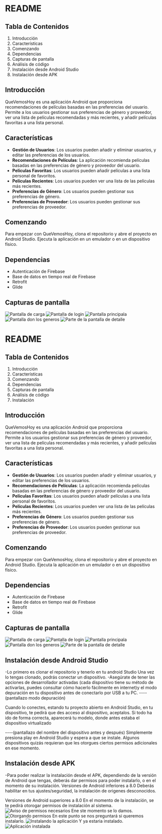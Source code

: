 # README 

## Tabla de Contenidos
1. Introducción
2. Características
3. Comenzando
4. Dependencias
5. Capturas de pantalla
6. Análisis de código
7. Instalación desde Android Studio
8. Instalación desde APK

## Introducción
QueVemosHoy es una aplicación Android que proporciona recomendaciones de películas basadas en las preferencias del usuario. Permite a los usuarios gestionar sus preferencias de género y proveedor, ver una lista de películas recomendadas y más recientes, y añadir películas favoritas a una lista personal.

## Características
- **Gestión de Usuarios**: Los usuarios pueden añadir y eliminar usuarios, y editar las preferencias de los usuarios.
- **Recomendaciones de Películas**: La aplicación recomienda películas basadas en las preferencias de género y proveedor del usuario.
- **Películas Favoritas**: Los usuarios pueden añadir películas a una lista personal de favoritos.
- **Películas Recientes**: Los usuarios pueden ver una lista de las películas más recientes.
- **Preferencias de Género**: Los usuarios pueden gestionar sus preferencias de género.
- **Preferencias de Proveedor**: Los usuarios pueden gestionar sus preferencias de proveedor.

## Comenzando
Para empezar con QueVemosHoy, clona el repositorio y abre el proyecto en Android Studio. Ejecuta la aplicación en un emulador o en un dispositivo físico.

## Dependencias
- Autenticación de Firebase
- Base de datos en tiempo real de Firebase
- Retrofit
- Glide

## Capturas de pantalla
![Pantalla de carga](screenshots/splash.png)
![Pantalla de login](screenshots/login.png)
![Pantalla principala](screenshots/main.png)
![Pantalla don los generos](screenshots/genres.png)
![Parte de la pantalla de detalle](screenshots/splash.png)

# README 

## Tabla de Contenidos
1. Introducción
2. Características
3. Comenzando
4. Dependencias
5. Capturas de pantalla
6. Análisis de código
7. Instalación

## Introducción
QueVemosHoy es una aplicación Android que proporciona recomendaciones de películas basadas en las preferencias del usuario. Permite a los usuarios gestionar sus preferencias de género y proveedor, ver una lista de películas recomendadas y más recientes, y añadir películas favoritas a una lista personal.

## Características
- **Gestión de Usuarios**: Los usuarios pueden añadir y eliminar usuarios, y editar las preferencias de los usuarios.
- **Recomendaciones de Películas**: La aplicación recomienda películas basadas en las preferencias de género y proveedor del usuario.
- **Películas Favoritas**: Los usuarios pueden añadir películas a una lista personal de favoritos.
- **Películas Recientes**: Los usuarios pueden ver una lista de las películas más recientes.
- **Preferencias de Género**: Los usuarios pueden gestionar sus preferencias de género.
- **Preferencias de Proveedor**: Los usuarios pueden gestionar sus preferencias de proveedor.

## Comenzando
Para empezar con QueVemosHoy, clona el repositorio y abre el proyecto en Android Studio. Ejecuta la aplicación en un emulador o en un dispositivo físico.

## Dependencias
- Autenticación de Firebase
- Base de datos en tiempo real de Firebase
- Retrofit
- Glide

## Capturas de pantalla
![Pantalla de carga](screenshots/splash.png)
![Pantalla de login](screenshots/login.png)
![Pantalla principala](screenshots/main.png)
![Pantalla don los generos](screenshots/genres.png)
![Parte de la pantalla de detalle](screenshots/splash.png)
 ## Instalación desde Android Studio
 -Lo primero es clonar el repositorio y tenerlo en tu android Studio
Una vez lo tengas clonado, podrás conectar un dispositivo.
 -Asegúrate de tener las opciones de desarrollador activadas (cada dispositivo tiene su método de activarlas, puedes consultar cómo hacerlo fácilmente en internet)y el modo depuración en tu dispositivo antes de conectarlo por USB a tu PC.
 ----(pantallazo modo depuración)

 Cuando lo conectes, estando tu proyecto abierto en Android Studio, en tu dispositivo, te pedirá que des acceso al dispositivo, aceptalos.
 Si todo ha ido de forma correcta, aparecerá tu modelo, donde antes estaba el dispositivo virtualizado

 ----(pantallazo del nombre del dispositivo antes y después)
 Simplemente presiona play en Android Studio y espera a que se instale.
 Algunos dispositivos quizás requieran que les otorgues ciertos permisos adicionales en ese momento.

## Instalación desde APK
-Para poder realizar la instalación desde el APK, dependiendo de la versión de Android que tengas, deberás dar permisos para poder instalarlo, o en el momento de su instalación.
Versiones de Android inferiores a 8.0
Deberás habilitar en tus ajustes/seguridad, la instalación de origenes desconocidos.

Versiones de Android superiores a 8.0
En el momento de la instalación, se te pedirá otorogar permisos de instalación al sistema.
![Aviso de permisos necesarios](screenshots/permisos.png)
Ene ste momento se lo damos.
![Otorgando permisos](screenshots/concediendo.png)
En este punto se nos preguntará si queremos instalarlo.
![Instalando la aplicación](screenshots/instalar.png)
Y ya estaria instalado.
![Aplicación instalada](screenshots/instalado.png)
 
 

